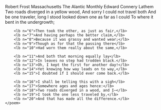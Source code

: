 <?xml version="1.0" encoding="UTF-8"?>

<?xml-model href="Untitled6.rnc" type="application/relax-ng-compact-syntax"?>
<xml>
    <source>
        <title level="poem">The Road Not Taken</title>
        <author>Robert Frost</author>
        <date when="1915"/>
        <pubPlace where="Boston">Massachusetts</pubPlace>
        <publisher>The Alantic Monthly</publisher>
        <editor>Edward Connery Lathem</editor>
    </source>
    <poem>
        <lb n="1">Two roads diverged in a <color>yellow</color> wood,</lb>
        <lb n="2">And sorry I could not travel both</lb>
        <lb n="3">And be one traveler, long I stood</lb>
        <lb n="4">looked down one as far as I could</lb>
        <lb n="5">To where it bent in the undergrowth;</lb>

        <lb n="6">Then took the other, as just as fair,</lb>
        <lb n="7">And having perhaps the better claim,</lb>
        <lb n="8">Because it was grassy and wanted wear;</lb>
        <lb n="9">Though as for that the passing there</lb>
        <lb n="10">Had worn them really about the same,</lb>

        <lb n="11">And both that morning equally lay</lb>
        <lb n="12">In leaves no step had trodden black.</lb>
        <lb n="13">Oh, I kept the first for another day!</lb>
        <lb n="14">Yet knowing how way leads on to way,</lb>
        <lb n="15">I doubted if I should ever come back.</lb>

        <lb n="16">I shall be telling this with a sigh</lb>
        <lb n="17">Somewhere ages and ages hence:</lb>
        <lb n="18">Two roads diverged in a wood, and I—</lb>
        <lb n="19">I took the one less traveled by,</lb>
        <lb n="20">And that has made all the difference.</lb>
    </poem>
</xml>
